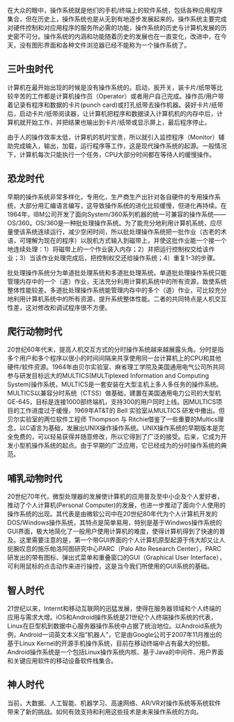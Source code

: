 在大众的眼中，操作系统就是他们的手机/终端上的软件系统，包括各种应用程序集合，但在历史上，操作系统也是从无到有地逐步发展起来的。操作系统主要完成对硬件控制和对应用程序的服务所必需的功能，操作系统的历史与计算机发展的历史密不可分。操作系统的内涵和功能随着历史的发展也在一直变化，改进中，在今天，没有图形界面和各种文件浏览器已经不能称为一个操作系统了。

## 三叶虫时代

计算机在最开始出现的时候是没有操作系统的。启动，扳开关，装卡片/纸带等比较辛苦的工作都是计算机操作员（Operator）或者用户自己完成。操作员/用户带着记录有程序和数据的卡片\(punch card\)或打孔纸带去操作机器。装好卡片/纸带后，启动卡片/纸带阅读器，让计算机把程序和数据读入计算机机的内存中后，计算机就开始工作，并把结果也输出到卡片/纸带或显示屏上，最后程序停止。

由于人的操作效率太低，计算机的机时宝贵，所以就引入监控程序（Monitor）辅助完成输入，输出，加载，运行程序等工作，这是现代操作系统的起源。一般情况下，计算机每次只能执行一个任务，CPU大部分时间都在等待人的缓慢操作。

## 恐龙时代

早期的操作系统非常多样化，专用化，生产商生产出针对各自硬件的专用操作系统，大部分用汇编语言编写，这导致操作系统的进化比较缓慢，但进化再持续。在1964年，IBM公司开发了面向System/360系列机器的统一可兼容的操作系统——OS/360。OS/360是一种批处理操作系统。为了能充分地利用计算机系统，应尽量使该系统连续运行，减少空闲时间，所以批处理操作系统把一批作业（古老的术语，可理解为现在的程序）以脱机方式输入到磁带上，并使这批作业能一个接一个地连续处理：1）将磁带上的一个作业装入内存；2）并把运行控制权交给该作业；3）当该作业处理完成后，把控制权交还给操作系统；4）重复1-3的步骤。

批处理操作系统分为单道批处理系统和多道批处理系统。单道批处理操作系统只能管理内存中的一个（道）作业，无法充分利用计算机系统中的所有资源，致使系统整体性能较差。多道批处理操作系统能管理内存中的多个（道）作业，可比较充分地利用计算机系统中的所有资源，提升系统整体性能。二者的共同特点是人机交互性差，这对修改和调试程序很不方便。

## 爬行动物时代

20世纪60年代末，提高人机交互方式的分时操作系统越来越展露头角。分时是指多个用户和多个程序以很小的时间间隔来共享使用同一台计算机上的CPU和其他硬件/软件资源。1964年由贝尔实验室、麻省理工学院及美国通用电气公司所共同参与研发目标远大的MULTICS\(MULTiplexed Information and Computing System\)操作系统，MULTICS是一套安装在大型主机上多人多任务的操作系统。 MULTICS以兼容分时系统（CTSS）做基础，建置在美国通用电力公司的大型机GE-645，目标是连接1000部终端机，支持300的用户同时上线。因MULTICS项目的工作进度过于缓慢，1969年AT&T的 Bell 实验室从MULTICS 研发中撤出。但贝尔实验室的两位软件工程师 Thompson 与 Ritchie借鉴了一些重要的Multics理念，以C语言为基础，发展出UNIX操作操作系统。UNIX操作系统的早期版本是完全免费的，可以轻易获得并随意修改，所以它得到了广泛的接受。后来，它成为开发小型机操作系统的起点。由于早期的广泛应用，它已经成为的分时操作系统的典范。

## 哺乳动物时代

20世纪70年代，微型处理器的发展使计算机的应用普及至中小企及个人爱好者，推动了个人计算机\(Personal Computer\)的发展，也进一步推动了面向个人使用的操作系统的出现。其代表是由微软公司中在20世纪80年代为个人计算机开发的DOS/Windows操作系统，其特点是简单易用，特别是基于Windwos操作系统的GUI界面，极大地简化了一般用户使用计算机的难度，使得计算机得到了快速的普及。这里需要注意的是，第一个带GUI界面的个人计算机原型起源于伟大却又让人扼腕叹息的施乐帕洛阿图研究中心PARC（Palo Alto Research Center），PARC研发出的带有图标、弹出式菜单和重叠窗口的GUI（Graphical User Interface），可利用鼠标的点击动作来进行操控，这是当今我们所使用的GUI系统的基础。

## 智人时代

21世纪以来，Internt和移动互联网的迅猛发展，使得在服务器领域和个人终端的应用与需求大增。iOS和Android操作系统是21世纪个人终端操作系统的代表，Linux在巨型机到数据中心服务器操作系统中占据了统治地位。以Android系统为例，Android一词英文本义指“机器人”，它是由Google公司于2007年11月推出的基于Linux Kernel的开源手机操作系统，目前在移动终端中占有最大的份额。Android操作系统是一个包括Linux操作系统内核、基于Java的中间件、用户界面和关键应用软件的移动设备软件栈集合。

## 神人时代

当前，大数据、人工智能、机器学习、高速网络、AR/VR对操作系统等系统软件带来了新的挑战。如何有效支持和利用这些技术是未来操作系统的方向。

